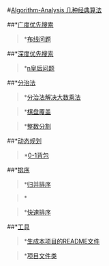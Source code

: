 #[Algorithm-Analysis  几种经典算法](https://github.com/FDws/Algorithm-Analysis/tree/master/src)     

##*[广度优先搜索](https://github.com/FDws/Algorithm-Analysis/tree/master/src/bfs)    

>*[布线问题](https://github.com/FDws/Algorithm-Analysis/tree/master/src/bfs/RouteProblem.java)      

##*[深度优先搜索](https://github.com/FDws/Algorithm-Analysis/tree/master/src/dfs)     

>*[n皇后问题](https://github.com/FDws/Algorithm-Analysis/tree/master/src/dfs/King.java)    

##*[分治法](https://github.com/FDws/Algorithm-Analysis/tree/master/src/divide)    

>*[分治法解决大数乘法](https://github.com/FDws/Algorithm-Analysis/tree/master/src/divide/BigInteger.java)    

>*[棋盘覆盖](https://github.com/FDws/Algorithm-Analysis/tree/master/src/divide/CoverChessBoard.java)    

>*[整数分割](https://github.com/FDws/Algorithm-Analysis/tree/master/src/divide/IntegerPartition.java)    

##*[动态规划](https://github.com/FDws/Algorithm-Analysis/tree/master/src/dp)    

>*[0-1背包](https://github.com/FDws/Algorithm-Analysis/tree/master/src/dp/Knapsack01.java)    

##*[排序](https://github.com/FDws/Algorithm-Analysis/tree/master/src/sort)    

>*[归并排序](https://github.com/FDws/Algorithm-Analysis/tree/master/src/sort/MergeSort.java)    

>*[](https://github.com/FDws/Algorithm-Analysis/tree/master/src/sort/Msort.java)    

>*[快速排序](https://github.com/FDws/Algorithm-Analysis/tree/master/src/sort/QuickSort.java)    

##*[工具](https://github.com/FDws/Algorithm-Analysis/tree/master/src/tools)      

>*[生成本项目的README文件](https://github.com/FDws/Algorithm-Analysis/tree/master/src/tools/Project.java)     

>*[项目文件类](https://github.com/FDws/Algorithm-Analysis/tree/master/src/tools/ProjectFile.java)    

